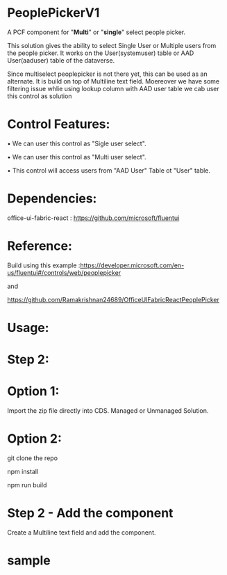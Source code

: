 # PeoplePickerV1
A PCF component for "**Multi**" or "**single**" select people picker.

This solution gives the ability to select Single User or Multiple users from the people picker. It works on the User(systemuser) table or AAD User(aaduser) table  of the dataverse.

Since multiselect peoplepicker is not there yet, this can be used as an alternate. It is build on top of Multiline text field. Moereover we have some filtering issue whlie using lookup column with AAD user table we cab user this control as solution

# Control Features:
  •	We can user this control as "Sigle user select".
  
  •	We can user this control as "Multi user select".
  
  •	This control will access users from "AAD User" Table ot "User" table. 
  
  
# Dependencies:
office-ui-fabric-react : https://github.com/microsoft/fluentui


# Reference:

Build using this example :https://developer.microsoft.com/en-us/fluentui#/controls/web/peoplepicker 

and 

https://github.com/Ramakrishnan24689/OfficeUIFabricReactPeoplePicker


# Usage:

# Step 2:


# Option 1:

Import the zip file directly into CDS. Managed or Unmanaged Solution.

# Option 2:

git clone the repo

npm install

npm run build

# Step 2 - Add the component

Create a Multiline text field and add the component.


# sample
